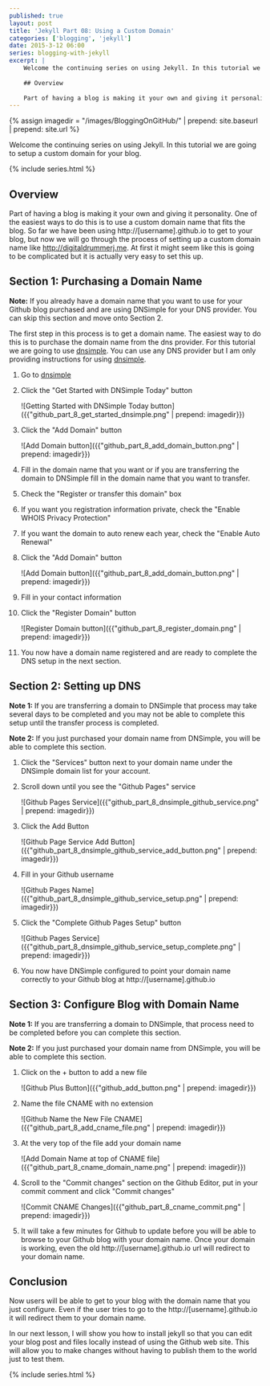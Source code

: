 ```yaml
---
published: true
layout: post
title: 'Jekyll Part 08: Using a Custom Domain'
categories: ['blogging', 'jekyll']
date: 2015-3-12 06:00
series: blogging-with-jekyll
excerpt: | 
    Welcome the continuing series on using Jekyll. In this tutorial we are going to setup a custom domain for your blog.
        
    ## Overview
    
    Part of having a blog is making it your own and giving it personality.  One of the easiest ways to do this is to use a custom domain name that fits the blog.  So far we have been using http://[username].github.io to get to your blog, but now we will go through the process of setting up a custom domain name like http://digitaldrummerj.me.  At first it might seem like this is going to be complicated but it is actually very easy to set this up.
---
```

{% assign imagedir = "/images/BloggingOnGitHub/" | prepend: site.baseurl | prepend: site.url %}

Welcome the continuing series on using Jekyll. In this tutorial we are going to setup a custom domain for your blog.

{% include series.html %}

## Overview

Part of having a blog is making it your own and giving it personality.  One of the easiest ways to do this is to use a custom domain name that fits the blog.  So far we have been using http://[username].github.io to get to your blog, but now we will go through the process of setting up a custom domain name like http://digitaldrummerj.me.  At first it might seem like this is going to be complicated but it is actually very easy to set this up.

## Section 1: Purchasing a Domain Name

**Note:** If you already have a domain name that you want to use for your Github blog purchased and are using DNSimple for your DNS provider.  You can skip this section and move onto Section 2.

The first step in this process is to get a domain name.  The easiest way to do this is to purchase the domain name from the dns provider.  For this tutorial we are going to use [dnsimple](http://dnsimple.com).  You can use any DNS provider but I am only providing instructions for using [dnsimple](http://dnsimple.com).

1. Go to [dnsimple](http://dnsimple.com)
2. Click the "Get Started with DNSimple Today" button

    ![Getting Started with DNSimple Today button]({{"github_part_8_get_started_dnsimple.png" | prepend: imagedir}})

3. Click the "Add Domain" button

    ![Add Domain button]({{"github_part_8_add_domain_button.png" | prepend: imagedir}})

4. Fill in the domain name that you want or if you are transferring the domain to DNSimple fill in the domain name that you want to transfer.
5. Check the "Register or transfer this domain" box
6. If you want you registration information private, check the "Enable WHOIS Privacy Protection"
7. If you want the domain to auto renew each year, check the "Enable Auto Renewal"
8. Click the "Add Domain" button

    ![Add Domain button]({{"github_part_8_add_domain_button.png" | prepend: imagedir}})

9. Fill in your contact information
10. Click the "Register Domain" button

    ![Register Domain button]({{"github_part_8_register_domain.png" | prepend: imagedir}})

11. You now have a domain name registered and are ready to complete the DNS setup in the next section.

## Section 2: Setting up DNS

**Note 1:** If you are transferring a domain to DNSimple that process may take several days to be completed and you may not be able to complete this setup until the transfer process is completed.

**Note 2:** If you just purchased your domain name from DNSimple, you will be able to complete this section.

1. Click the "Services" button next to your domain name under the DNSimple domain list for your account.
1. Scroll down until you see the "Github Pages" service

    ![Github Pages Service]({{"github_part_8_dnsimple_github_service.png" | prepend: imagedir}})

1. Click the Add Button

    ![Github Page Service Add Button]({{"github_part_8_dnsimple_github_service_add_button.png" | prepend: imagedir}})

1. Fill in your Github username

    ![Github Pages Name]({{"github_part_8_dnsimple_github_service_setup.png" | prepend: imagedir}})

1. Click the "Complete Github Pages Setup" button

    ![Github Pages Service]({{"github_part_8_dnsimple_github_service_setup_complete.png" | prepend: imagedir}})

1. You now have DNSimple configured to point your domain name correctly to your Github blog at http://[username].github.io

## Section 3: Configure Blog with Domain Name

**Note 1:** If you are transferring a domain to DNSimple,  that process need to be completed before you can complete this section.

**Note 2:** If you just purchased your domain name from DNSimple, you will be able to complete this section.

1. Click on the + button to add a new file

    ![Github Plus Button]({{"github_add_button.png" | prepend: imagedir}})

1.  Name the file CNAME with no extension

    ![Github Name the New File CNAME]({{"github_part_8_add_cname_file.png" | prepend: imagedir}})

1. At the very top of the file add your domain name

    ![Add Domain Name at top of CNAME file]({{"github_part_8_cname_domain_name.png" | prepend: imagedir}})

1. Scroll to the "Commit changes" section on the Github Editor, put in your commit comment and click "Commit changes"

    ![Commit CNAME Changes]({{"github_part_8_cname_commit.png" | prepend: imagedir}})

1. It will take a few minutes for Github to update before you will be able to browse to your Github blog with your domain name.  Once your domain is working, even the old http://[username].github.io url will redirect to your domain name.

## Conclusion

Now users will be able to get to your blog with the domain name that you just configure.  Even if the user tries to go to the http://[username].github.io it will redirect them to your domain name.

In our next lesson, I will show you how to install jekyll so that you can edit your blog post and files locally instead of using the Github web site.  This will allow you to make changes without having to publish them to the world just to test them.    
 
{% include series.html %}